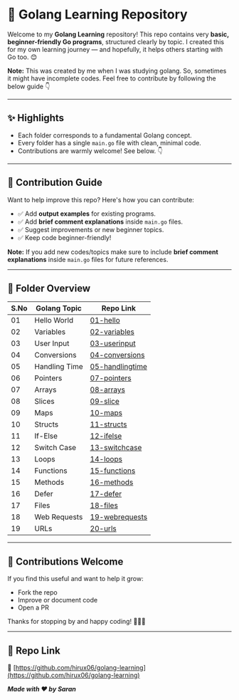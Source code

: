 # 📘 Golang Learning Repository

Welcome to my **Golang Learning** repository! This repo contains very **basic, beginner-friendly Go programs**, structured clearly by topic. I created this for my own learning journey — and hopefully, it helps others starting with Go too. 😊

**Note:** This was created by me when I was studying golang. So, sometimes it might have incomplete codes. Feel free to contribute by following the below guide 👇

---

## ✨ Highlights

- Each folder corresponds to a fundamental Golang concept.
- Every folder has a single `main.go` file with clean, minimal code.
- Contributions are warmly welcome! See below. 👇

---

## 📌 Contribution Guide

Want to help improve this repo? Here's how you can contribute:

- ✅ Add **output examples** for existing programs.
- ✅ Add **brief comment explanations** inside `main.go` files.
- ✅ Suggest improvements or new beginner topics.
- ✅ Keep code beginner-friendly!

**Note:** If you add new codes/topics make sure to include **brief comment explanations** inside `main.go` files for future references.

---

## 📂 Folder Overview

| S.No | Golang Topic       | Repo Link                                                                 |
|------|--------------------|---------------------------------------------------------------------------|
| 01   | Hello World        | [01-hello](https://github.com/hirux06/golang-learning/tree/main/01-hello) |
| 02   | Variables          | [02-variables](https://github.com/hirux06/golang-learning/tree/main/02-variables) |
| 03   | User Input         | [03-userinput](https://github.com/hirux06/golang-learning/tree/main/03-userinput) |
| 04   | Conversions        | [04-conversions](https://github.com/hirux06/golang-learning/tree/main/04-conversions) |
| 05   | Handling Time      | [05-handlingtime](https://github.com/hirux06/golang-learning/tree/main/05-handlingtime) |
| 06   | Pointers           | [07-pointers](https://github.com/hirux06/golang-learning/tree/main/07-pointers) |
| 07   | Arrays             | [08-arrays](https://github.com/hirux06/golang-learning/tree/main/08-arrays) |
| 08   | Slices             | [09-slice](https://github.com/hirux06/golang-learning/tree/main/09-slice) |
| 09   | Maps               | [10-maps](https://github.com/hirux06/golang-learning/tree/main/10-maps) |
| 10   | Structs            | [11-structs](https://github.com/hirux06/golang-learning/tree/main/11-structs) |
| 11   | If-Else            | [12-ifelse](https://github.com/hirux06/golang-learning/tree/main/12-ifelse) |
| 12   | Switch Case        | [13-switchcase](https://github.com/hirux06/golang-learning/tree/main/13-switchcase) |
| 13   | Loops              | [14-loops](https://github.com/hirux06/golang-learning/tree/main/14-loops) |
| 14   | Functions          | [15-functions](https://github.com/hirux06/golang-learning/tree/main/15-functions) |
| 15   | Methods            | [16-methods](https://github.com/hirux06/golang-learning/tree/main/16-methods) |
| 16   | Defer              | [17-defer](https://github.com/hirux06/golang-learning/tree/main/17-defer) |
| 17   | Files              | [18-files](https://github.com/hirux06/golang-learning/tree/main/18-files) |
| 18   | Web Requests       | [19-webrequests](https://github.com/hirux06/golang-learning/tree/main/19-webrequests) |
| 19   | URLs               | [20-urls](https://github.com/hirux06/golang-learning/tree/main/20-urls) |

---

## 🤝 Contributions Welcome

If you find this useful and want to help it grow:
- Fork the repo
- Improve or document code
- Open a PR

Thanks for stopping by and happy coding! 🧑‍💻🚀

---

## 📎 Repo Link

🔗 [https://github.com/hirux06/golang-learning](https://github.com/hirux06/golang-learning)

**_Made with ❤️ by Saran_**
